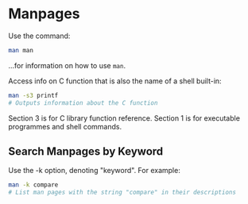 # Manpages
Use the command:

```bash
man man
```
...for information on how to use `man`.


Access info on C function that is also the name of a shell built-in:

```bash
man -s3 printf
# Outputs information about the C function 
```

Section 3 is for C library function reference.
Section 1 is for executable programmes and shell commands.

Search Manpages by Keyword
--------------------------
Use the -k option, denoting "keyword". For example:

```bash
man -k compare
# List man pages with the string "compare" in their descriptions
```
